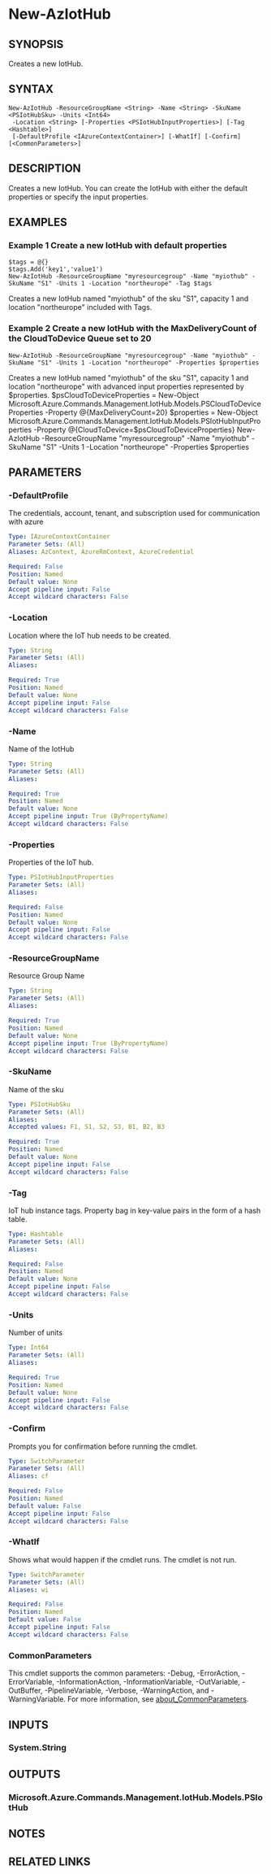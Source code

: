 ﻿---
external help file: Microsoft.Azure.PowerShell.Cmdlets.IotHub.dll-Help.xml
Module Name: Az.IotHub
online version: https://learn.microsoft.com/powershell/module/az.iothub/new-aziothub
schema: 2.0.0
---

# New-AzIotHub

## SYNOPSIS
Creates a new IotHub.

## SYNTAX

```
New-AzIotHub -ResourceGroupName <String> -Name <String> -SkuName <PSIotHubSku> -Units <Int64>
 -Location <String> [-Properties <PSIotHubInputProperties>] [-Tag <Hashtable>]
 [-DefaultProfile <IAzureContextContainer>] [-WhatIf] [-Confirm] [<CommonParameters>]
```

## DESCRIPTION
Creates a new IotHub.
You can create the IotHub with either the default properties or specify the input properties.

## EXAMPLES

### Example 1 Create a new IotHub with default properties
```
$tags = @{}
$tags.Add('key1','value1')
New-AzIotHub -ResourceGroupName "myresourcegroup" -Name "myiothub" -SkuName "S1" -Units 1 -Location "northeurope" -Tag $tags
```

Creates a new IotHub named "myiothub" of the sku "S1", capacity 1 and location "northeurope" included with Tags.

### Example 2 Create a new IotHub with the MaxDeliveryCount of the CloudToDevice Queue set to 20
```
New-AzIotHub -ResourceGroupName "myresourcegroup" -Name "myiothub" -SkuName "S1" -Units 1 -Location "northeurope" -Properties $properties
```

Creates a new IotHub named "myiothub" of the sku "S1", capacity 1 and location "northeurope" with advanced input properties represented by $properties.
$psCloudToDeviceProperties = New-Object Microsoft.Azure.Commands.Management.IotHub.Models.PSCloudToDeviceProperties -Property @{MaxDeliveryCount=20} $properties = New-Object Microsoft.Azure.Commands.Management.IotHub.Models.PSIotHubInputProperties -Property @{CloudToDevice=$psCloudToDeviceProperties} New-AzIotHub -ResourceGroupName "myresourcegroup" -Name "myiothub" -SkuName "S1" -Units 1 -Location "northeurope" -Properties $properties

## PARAMETERS

### -DefaultProfile
The credentials, account, tenant, and subscription used for communication with azure

```yaml
Type: IAzureContextContainer
Parameter Sets: (All)
Aliases: AzContext, AzureRmContext, AzureCredential

Required: False
Position: Named
Default value: None
Accept pipeline input: False
Accept wildcard characters: False
```

### -Location
Location where the IoT hub needs to be created.

```yaml
Type: String
Parameter Sets: (All)
Aliases:

Required: True
Position: Named
Default value: None
Accept pipeline input: False
Accept wildcard characters: False
```

### -Name
Name of the IotHub

```yaml
Type: String
Parameter Sets: (All)
Aliases:

Required: True
Position: Named
Default value: None
Accept pipeline input: True (ByPropertyName)
Accept wildcard characters: False
```

### -Properties
Properties of the IoT hub.

```yaml
Type: PSIotHubInputProperties
Parameter Sets: (All)
Aliases:

Required: False
Position: Named
Default value: None
Accept pipeline input: False
Accept wildcard characters: False
```

### -ResourceGroupName
Resource Group Name

```yaml
Type: String
Parameter Sets: (All)
Aliases:

Required: True
Position: Named
Default value: None
Accept pipeline input: True (ByPropertyName)
Accept wildcard characters: False
```

### -SkuName
Name of the sku

```yaml
Type: PSIotHubSku
Parameter Sets: (All)
Aliases:
Accepted values: F1, S1, S2, S3, B1, B2, B3

Required: True
Position: Named
Default value: None
Accept pipeline input: False
Accept wildcard characters: False
```

### -Tag
IoT hub instance tags.
Property bag in key-value pairs in the form of a hash table.

```yaml
Type: Hashtable
Parameter Sets: (All)
Aliases:

Required: False
Position: Named
Default value: None
Accept pipeline input: False
Accept wildcard characters: False
```

### -Units
Number of units

```yaml
Type: Int64
Parameter Sets: (All)
Aliases:

Required: True
Position: Named
Default value: None
Accept pipeline input: False
Accept wildcard characters: False
```

### -Confirm
Prompts you for confirmation before running the cmdlet.

```yaml
Type: SwitchParameter
Parameter Sets: (All)
Aliases: cf

Required: False
Position: Named
Default value: False
Accept pipeline input: False
Accept wildcard characters: False
```

### -WhatIf
Shows what would happen if the cmdlet runs.
The cmdlet is not run.

```yaml
Type: SwitchParameter
Parameter Sets: (All)
Aliases: wi

Required: False
Position: Named
Default value: False
Accept pipeline input: False
Accept wildcard characters: False
```

### CommonParameters
This cmdlet supports the common parameters: -Debug, -ErrorAction, -ErrorVariable, -InformationAction, -InformationVariable, -OutVariable, -OutBuffer, -PipelineVariable, -Verbose, -WarningAction, and -WarningVariable. For more information, see [about_CommonParameters](http://go.microsoft.com/fwlink/?LinkID=113216).

## INPUTS

### System.String
## OUTPUTS

### Microsoft.Azure.Commands.Management.IotHub.Models.PSIotHub
## NOTES

## RELATED LINKS
